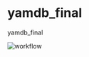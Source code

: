 # yamdb_final
yamdb_final

![workflow](https://github.com/IvanCh-dev/yamdb_final/actions/workflows/yamdb_workflow.yml/badge.svg)
